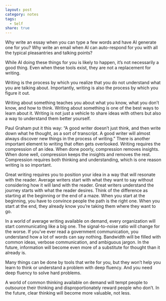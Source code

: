 ```yaml
---
layout: post
category: notes
tags:
  - Self
share: true
---
```

Why write an essay when you can type a few words and have AI generate one for you? Why write an email when AI can auto-respond for you with all the typical pleasantries and talking points?

While AI doing these things for you is likely to happen, it’s not necessarily a good thing. Even when these tools exist, they are not a replacement for writing.

Writing is the process by which you realize that you do not understand what you are talking about. Importantly, writing is also the process by which you figure it out.

Writing about something teaches you about what you know, what you don’t know, and how to think. Writing about something is one of the best ways to learn about it. Writing is not just a vehicle to share ideas with others but also a way to understand them better yourself.

Paul Graham put it this way: “A good writer doesn’t just think, and then write down what he thought, as a sort of transcript. A good writer will almost always discover new things in the process of writing.”
There is another important element to writing that often gets overlooked. Writing requires the compression of an idea. When done poorly, compression removes insights. When done well, compression keeps the insights and removes the rest. Compression requires both thinking and understanding, which is one reason writing is so important.

Great writing requires you to position your idea in a way that will resonate with the reader. Average writers start with what they want to say without considering how it will land with the reader. Great writers understand the journey starts with what the reader desires. Think of the difference as starting at the beginning or the end of a maze. When you start at the beginning, you have to convince people the path is the right one. When you start at the end, they already know you’re taking them where they want to go.

In a world of average writing available on demand, every organization will start communicating like a big one. The signal-to-noise ratio will change for the worse. If you’ve ever read a government communication, you understand how a lot of words can say nothing. Bandwidth will be filled with common ideas, verbose communication, and ambiguous jargon. In the future, information will become even more of a substitute for thought than it already is.

Many things can be done by tools that write for you, but they won’t help you learn to think or understand a problem with deep fluency. And you need deep fluency to solve hard problems.

A world of common thinking available on demand will tempt people to outsource their thinking and disproportionately reward people who don’t. In the future, clear thinking will become more valuable, not less.